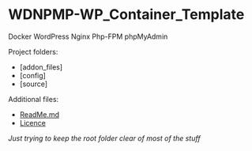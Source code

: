# WDNPMP-WP_Container_Template   
   
Docker WordPress Nginx Php-FPM phpMyAdmin   
   
Project folders:   
- [addon_files]   
- [config]   
- [source]   

Additional files:   
- [ReadMe.md](https://github.com/MyUserNameIsMyUserName/WDNPMP-WP_Container_Template/blob/main_index/addon_files/README.md)   
- [Licence](https://github.com/MyUserNameIsMyUserName/WDNPMP-WP_Container_Template/blob/main_index/addon_files/LICENSE)   
    
_Just trying to keep the root folder clear of most of the stuff_ 
